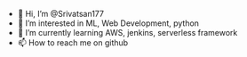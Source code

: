 - 👋 Hi, I’m @Srivatsan177
- 👀 I’m interested in ML, Web Development, python
- 🌱 I’m currently learning AWS, jenkins, serverless framework
- 📫 How to reach me on github

<!---
Srivatsan177/Srivatsan177 is a ✨ special ✨ repository because its `README.md` (this file) appears on your GitHub profile.
You can click the Preview link to take a look at your changes.
--->
